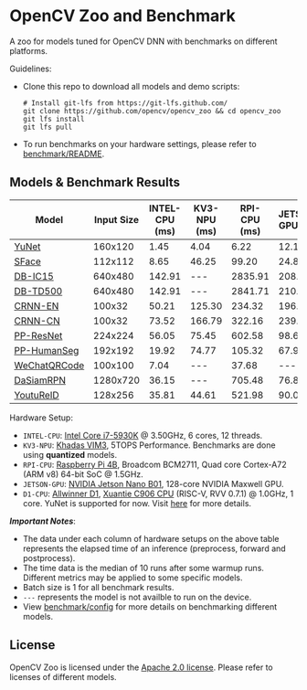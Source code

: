 # OpenCV Zoo and Benchmark

A zoo for models tuned for OpenCV DNN with benchmarks on different platforms.

Guidelines:
- Clone this repo to download all models and demo scripts:
    ```shell
    # Install git-lfs from https://git-lfs.github.com/
    git clone https://github.com/opencv/opencv_zoo && cd opencv_zoo
    git lfs install
    git lfs pull
    ```
- To run benchmarks on your hardware settings, please refer to [benchmark/README](./benchmark/README.md).

## Models & Benchmark Results

| Model | Input Size | INTEL-CPU (ms) | KV3-NPU (ms) | RPI-CPU (ms) | JETSON-GPU (ms) | D1-CPU (ms) |
|-------|------------|----------------|--------------|--------------|-----------------|-------------|
| [YuNet](./models/face_detection_yunet)                | 160x120  | 1.45   | 4.04   | 6.22    | 12.18  | 86.69 |
| [SFace](./models/face_recognition_sface)              | 112x112  | 8.65   | 46.25  | 99.20   | 24.88  | ---   |
| [DB-IC15](./models/text_detection_db)                 | 640x480  | 142.91 | ---    | 2835.91 | 208.41 | ---   |
| [DB-TD500](./models/text_detection_db)                | 640x480  | 142.91 | ---    | 2841.71 | 210.51 | ---   |
| [CRNN-EN](./models/text_recognition_crnn)             | 100x32   | 50.21  | 125.30 | 234.32  | 196.15 | ---   |
| [CRNN-CN](./models/text_recognition_crnn)             | 100x32   | 73.52  | 166.79 | 322.16  | 239.76 | ---   |
| [PP-ResNet](./models/image_classification_ppresnet)   | 224x224  | 56.05  | 75.45  | 602.58  | 98.64  | ---   |
| [PP-HumanSeg](./models/human_segmentation_pphumanseg) | 192x192  | 19.92  | 74.77  | 105.32  | 67.97  | ---   |
| [WeChatQRCode](./models/qrcode_wechatqrcode)          | 100x100  | 7.04   | ---    | 37.68   | ---    | ---   |
| [DaSiamRPN](./models/object_tracking_dasiamrpn)       | 1280x720 | 36.15  | ---    | 705.48  | 76.82  | ---   |
| [YoutuReID](./models/person_reid_youtureid)           | 128x256  | 35.81  | 44.61  | 521.98  | 90.07  | ---   |

Hardware Setup:
- `INTEL-CPU`: [Intel Core i7-5930K](https://www.intel.com/content/www/us/en/products/sku/82931/intel-core-i75930k-processor-15m-cache-up-to-3-70-ghz/specifications.html) @ 3.50GHz, 6 cores, 12 threads.
- `KV3-NPU`: [Khadas VIM3](https://www.khadas.com/vim3), 5TOPS Performance. Benchmarks are done using **quantized** models.
- `RPI-CPU`: [Raspberry Pi 4B](https://www.raspberrypi.com/products/raspberry-pi-4-model-b/specifications/), Broadcom BCM2711, Quad core Cortex-A72 (ARM v8) 64-bit SoC @ 1.5GHz.
- `JETSON-GPU`: [NVIDIA Jetson Nano B01](https://developer.nvidia.com/embedded/jetson-nano-developer-kit), 128-core NVIDIA Maxwell GPU.
- `D1-CPU`: [Allwinner D1](https://d1.docs.aw-ol.com/en), [Xuantie C906 CPU](https://www.t-head.cn/product/C906?spm=a2ouz.12986968.0.0.7bfc1384auGNPZ) (RISC-V, RVV 0.7.1) @ 1.0GHz, 1 core. YuNet is supported for now. Visit [here](https://github.com/fengyuentau/opencv_zoo_cpp) for more details.

***Important Notes***:
- The data under each column of hardware setups on the above table represents the elapsed time of an inference (preprocess, forward and postprocess).
- The time data is the median of 10 runs after some warmup runs. Different metrics may be applied to some specific models.
- Batch size is 1 for all benchmark results.
- `---` represents the model is not availble to run on the device.
- View [benchmark/config](./benchmark/config) for more details on benchmarking different models.

## License

OpenCV Zoo is licensed under the [Apache 2.0 license](./LICENSE). Please refer to licenses of different models.
